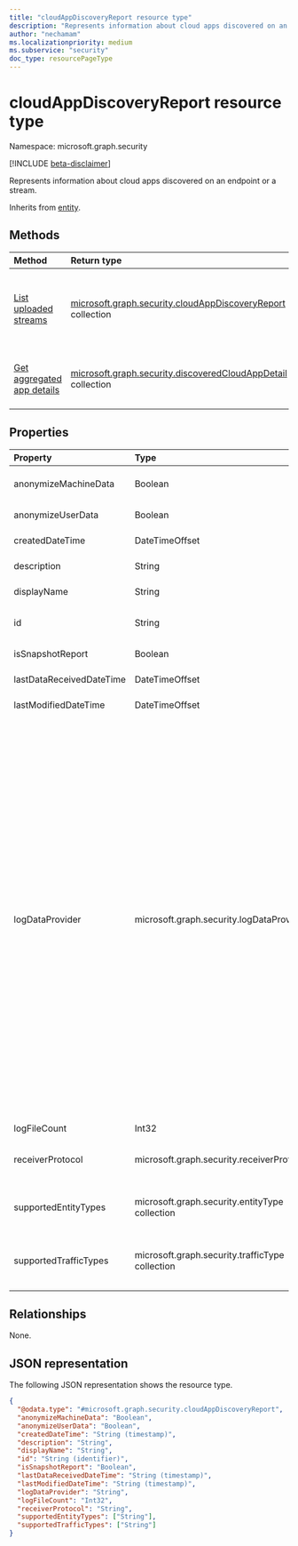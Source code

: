 ```yaml
---
title: "cloudAppDiscoveryReport resource type"
description: "Represents information about cloud apps discovered on an endpoint or a stream."
author: "nechamam"
ms.localizationpriority: medium
ms.subservice: "security"
doc_type: resourcePageType
---
```


# cloudAppDiscoveryReport resource type

Namespace: microsoft.graph.security

[!INCLUDE [beta-disclaimer](../../includes/beta-disclaimer.md)]

Represents information about cloud apps discovered on an endpoint or a stream.

Inherits from [entity](../resources/entity.md).

## Methods
|Method|Return type|Description|
|:---|:---|:---|
|[List uploaded streams](../api/security-datadiscoveryreport-list-uploadedstreams.md)|[microsoft.graph.security.cloudAppDiscoveryReport](../resources/security-cloudappdiscoveryreport.md) collection|Get the list all uploaded streams like firewalls and proxies.|
|[Get aggregated app details](../api/security-cloudappdiscoveryreport-aggregatedappsdetails.md)|[microsoft.graph.security.discoveredCloudAppDetail](../resources/security-discoveredcloudappdetail.md) collection|Get the aggregated details of discovered apps.|

## Properties
|Property|Type|Description|
|:---|:---|:---|
|anonymizeMachineData|Boolean|Use `1` if the machine information is anonymized; otherwise use `0`.|
|anonymizeUserData|Boolean|Use `1` if the user information is anonymized; otherwise use `0`.|
|createdDateTime|DateTimeOffset|The date in the format specified.|
|description|String|A comment or description for the report.|
|displayName|String|The display name of the continuous report.|
|id|String|The ID of the log type supported. Inherited from [entity](../resources/entity.md).|
|isSnapshotReport|Boolean|Use `1` for a snapshot report; otherwise use `0`.|
|lastDataReceivedDateTime|DateTimeOffset|The date when the data was last received.|
|lastModifiedDateTime|DateTimeOffset|The date when the continuous report was last modified.|
|logDataProvider|microsoft.graph.security.logDataProvider|The applicable log data provider. Possible values are: `barracuda`, `bluecoat`, `checkpoint`, `ciscoAsa`, `ciscoIronportProxy`, `fortigate`, `paloAlto`, `squid`, `zscaler`, `mcafeeSwg`, `ciscoScanSafe`, `juniperSrx`, `sophosSg`, `websenseV75`, `websenseSiemCef`, `machineZoneMeraki`, `squidNative`, `ciscoFwsm`, `microsoftIsaW3C`, `sonicwall`, `sophosCyberoam`, `clavister`, `customParser`, `juniperSsg`, `zscalerQradar`, `juniperSrxSd`, `juniperSrxWelf`, `microsoftConditionalAppAccess`, `ciscoAsaFirepower`, `genericCef`, `genericLeef`, `genericW3C`, `iFilter`, `checkpointXml`, `checkpointSmartViewTracker`, `barracudaNextGenFw`, `barracudaNextGenFwWeblog`, `microsoftDefenderForEndpoint`, `zscalerCef`, `sophosXg`, `iboss`, `forcepoint`, `fortios`, `ciscoIronportWsaIi`, `paloAltoLeef`, `forcepointLeef`, `stormshield`, `contentkeeper`, `ciscoIronportWsaIii`, `checkpointCef`, `corrata`, `ciscoFirepowerV6`, `menloSecurityCef`, `watchguardXtm`, `openSystemsSecureWebGateway`, `wandera`, `unknownFutureValue`.|
|logFileCount|Int32|The count of log files history.|
|receiverProtocol|microsoft.graph.security.receiverProtocol|The applicable receiver protocol. Possible values are: `ftp`, `ftps`, `syslogUdp`, `syslogTcp`, `syslogTls`, `unknownFutureValue`.|
|supportedEntityTypes|microsoft.graph.security.entityType collection|The supported entity type. Possible values are: `userName`, `ipAddress`, `machineName`, `other`, `unknown`, `unknownFutureValue`.|
|supportedTrafficTypes|microsoft.graph.security.trafficType collection|The supported traffic type. Possible values are: `downloadedBytes`, `uploadedBytes`, `unknown`, `unknownFutureValue`. |

## Relationships
None.

## JSON representation
The following JSON representation shows the resource type.
<!-- {
  "blockType": "resource",
  "keyProperty": "id",
  "@odata.type": "microsoft.graph.security.cloudAppDiscoveryReport",
  "baseType": "microsoft.graph.entity",
  "openType": false
}
-->
``` json
{
  "@odata.type": "#microsoft.graph.security.cloudAppDiscoveryReport",
  "anonymizeMachineData": "Boolean",
  "anonymizeUserData": "Boolean",
  "createdDateTime": "String (timestamp)",
  "description": "String",
  "displayName": "String",
  "id": "String (identifier)",
  "isSnapshotReport": "Boolean",
  "lastDataReceivedDateTime": "String (timestamp)",
  "lastModifiedDateTime": "String (timestamp)",
  "logDataProvider": "String",
  "logFileCount": "Int32",
  "receiverProtocol": "String",
  "supportedEntityTypes": ["String"],
  "supportedTrafficTypes": ["String"]
}
```

